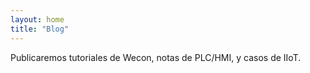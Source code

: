 ```yaml
---
layout: home
title: "Blog"
---
```


Publicaremos tutoriales de Wecon, notas de PLC/HMI, y casos de IIoT.
